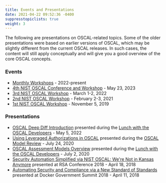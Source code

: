 ```yaml
---
title: Events and Presentations
date: 2021-04-22 09:52:36 -0400
suppresstopiclists: true
weight: 3
---
```


The following are presentations on OSCAL-related topics. Some of the older presentations were based on earlier versions of OSCAL, which may be slightly different from the current OSCAL releases. In such cases, the  content will still apply conceptually and will give you a good overview of the core OSCAL concepts.

### Events
- [Monthly Workshops](./mini-workshop/) - 2022-present
- [4th NIST OSCAL Conference and Workshop](oscal-workshop-2023-04) - May 23, 2023
- [3rd NIST OSCAL Workshop](oscal-workshop-2022-03/) - March 1-2, 2022
- [2nd NIST OSCAL Workshop](oscal-workshop-2021-02/) - February 2-3, 2021
- [1st NIST OSCAL Workshop](OSCAL-workshop-20191105.pdf) - November 5, 2019

### Presentations
- [OSCAL Deep Diff Introduction](/presentations/OSCAL-deep-diff-LWtD-20220505.pdf) presented during the [Lunch with the OSCAL Developers](/contribute/dev-lunch/) - May 5, 2022
- [Using Leveraged Authorizations in OSCAL](/presentations/oscal-leveraged-authorizations-v6a.pdf) presented during the [OSCAL Model Review](/contribute/model-review/) - July 24, 2020
- [OSCAL Assessment Models Overview](/presentations/oscal-ap-ar-poam-v3.pdf) presented during the [Lunch with the OSCAL Developers](/contribute/dev-lunch/) - July 2, 2020
- [Security Automation Simplified via NIST OSCAL: We're Not in Kansas Anymore](https://www.youtube.com/watch?v=eP8K7piU5UQ) presented at RSA Conference 2018 - April 18, 2018
- [Automating Security and Compliance via a New Standard of Standards](https://www.youtube.com/watch?v=mo3J0tFxixg) presented at Docker Government Summit 2018 - April 11, 2018